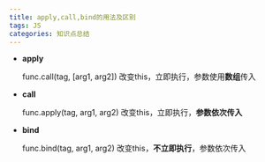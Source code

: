 ```yaml
---
title: apply,call,bind的用法及区别
tags: JS
categories: 知识点总结
---
```


* **apply**

	func.call(tag, [arg1, arg2])
	改变this，立即执行，参数使用**数组**传入
* **call** 

	func.apply(tag, arg1, arg2)
	改变this，立即执行，**参数依次传入**
* **bind** 
	
	func.bind(tag, arg1, arg2)
    改变this，**不立即执行**，参数依次传入